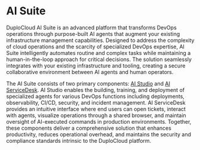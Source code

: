 # AI Suite

DuploCloud AI Suite is an advanced platform that transforms DevOps operations through purpose-built AI agents that augment your existing infrastructure management capabilities. Designed to address the complexity of cloud operations and the scarcity of specialized DevOps expertise, AI Suite intelligently automates routine and complex tasks while maintaining a human-in-the-loop approach for critical decisions. The solution seamlessly integrates with your existing infrastructure and tooling, creating a secure collaborative environment between AI agents and human operators.

The AI Suite consists of two primary components: [AI Studio](ai-studio/) and [AI ServiceDesk](ai-servicedesk/). AI Studio enables the building, training, and deployment of specialized agents for various DevOps functions including deployments, observability, CI/CD, security, and incident management. AI ServiceDesk provides an intuitive interface where end users can open tickets, interact with agents, visualize operations through a shared browser, and maintain oversight of AI-executed commands in production environments. Together, these components deliver a comprehensive solution that enhances productivity, reduces operational overhead, and maintains the security and compliance standards intrinsic to the DuploCloud platform.
